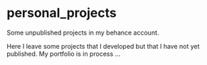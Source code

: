# personal_projects
Some unpublished projects in my behance account.


Here I leave some projects that I developed but that I have not yet published. My portfolio is in process ...
